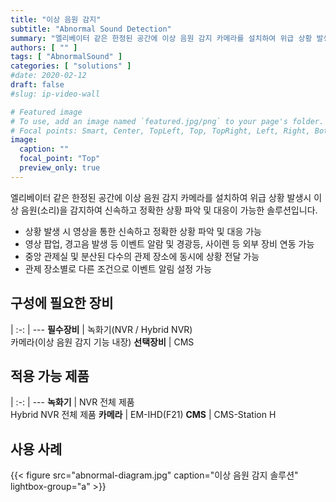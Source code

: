 ```yaml
---
title: "이상 음원 감지"
subtitle: "Abnormal Sound Detection"
summary: "엘리베이터 같은 한정된 공간에 이상 음원 감지 카메라를 설치하여 위급 상황 발생시 이상 음원(소리)을 감지하여 신속하고 정확한 상황 파악 및 대응이 가능한 솔루션입니다."
authors: [ "" ]
tags: [ "AbnormalSound" ]
categories: [ "solutions" ]
#date: 2020-02-12
draft: false
#slug: ip-video-wall

# Featured image
# To use, add an image named `featured.jpg/png` to your page's folder.
# Focal points: Smart, Center, TopLeft, Top, TopRight, Left, Right, BottomLeft, Bottom, BottomRight.
image:
  caption: ""
  focal_point: "Top"
  preview_only: true
---
```


엘리베이터 같은 한정된 공간에 이상 음원 감지 카메라를 설치하여 위급 상황 발생시 이상 음원(소리)을 감지하여 신속하고 정확한 상황 파악 및 대응이 가능한 솔루션입니다.

- 상황 발생 시 영상을 통한 신속하고 정확한 상황 파악 및 대응 가능
- 영상 팝업, 경고음 발생 등 이벤트 알람 및 경광등, 사이렌 등 외부 장비 연동 가능
- 중앙 관제실 및 분산된 다수의 관제 장소에 동시에 상황 전달 가능
- 관제 장소별로 다른 조건으로 이벤트 알림 설정 가능

<div class="container">
<div class="row">
<div class="col-12 col-sm-6 pl-0">

## 구성에 필요한 장비

|
:-: | ---
**필수장비** | 녹화기(NVR / Hybrid NVR)<br>카메라(이상 음원 감지 기능 내장)
**선택장비** | CMS

</div>
<div class="col-12 col-sm-6 pl-0">

## 적용 가능 제품

|
:-: | ---
**녹화기** | NVR 전체 제품<br>Hybrid NVR 전체 제품
**카메라** | EM-IHD(F21)
**CMS** | CMS-Station H

</div>
</div>
</div>

## 사용 사례

{{< figure src="abnormal-diagram.jpg" caption="이상 음원 감지 솔루션" lightbox-group="a" >}}
